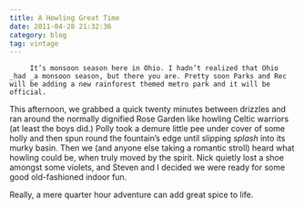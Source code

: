 ```yaml
---
title: A Howling Great Time
date: 2011-04-28 21:32:36
category: blog
tag: vintage
---
```

         It’s monsoon season here in Ohio. I hadn’t realized that Ohio _had _a monsoon season, but there you are. Pretty soon Parks and Rec will be adding a new rainforest themed metro park and it will be official. 

 This afternoon, we grabbed a quick twenty minutes between drizzles and ran around the normally dignified Rose Garden like howling Celtic warriors (at least the boys did.) Polly took a demure little pee under cover of some holly and then spun round the fountain’s edge until slipping _splash_ into its murky basin. Then we (and anyone else taking a romantic stroll) heard what howling could be, when truly moved by the spirit. Nick quietly lost a shoe amongst some violets, and Steven and I decided we were ready for some good old-fashioned indoor fun. 

 Really, a mere quarter hour adventure can add great spice to life. 